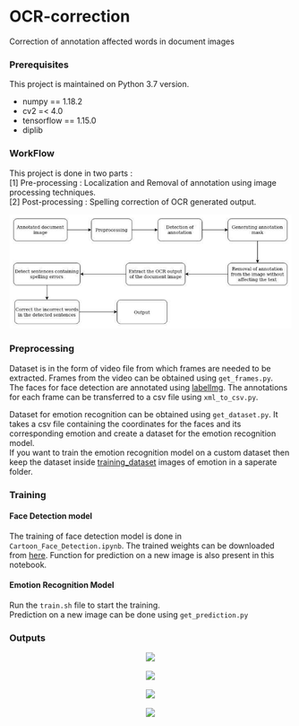 # OCR-correction
Correction of annotation affected words in document images


### Prerequisites

This project is maintained on Python 3.7 version.

  - numpy == 1.18.2
  - cv2 =< 4.0 
  - tensorflow == 1.15.0
  - diplib


### WorkFlow

This project is done in two parts :                  
[1] Pre-processing : Localization and Removal of annotation using image processing techniques.                    
[2] Post-processing : Spelling correction of OCR generated output.

<p align="center"> <img src="workflow.jpg"/> </p>


### Preprocessing

Dataset is in the form of video file from which frames are needed to be extracted. Frames from the video can be obtained using `get_frames.py`.           
The faces for face detection are annotated using [labelImg](https://github.com/tzutalin/labelImg). The annotations for each frame can be transferred to a csv file using `xml_to_csv.py`.  
   
Dataset for emotion recognition can be obtained using `get_dataset.py`. It takes a csv file containing the coordinates for the faces and its corresponding emotion and create a dataset for the emotion recognition model.   
If you want to train the emotion recognition model on a custom dataset then keep the dataset inside  [training_dataset](Emotion_Recognition/training_dataset) images of emotion in a saperate folder.

### Training 
#### Face Detection model

The training of face detection model is done in `Cartoon_Face_Detection.ipynb`. The trained weights can be downloaded from [here](something). Function for prediction on a new image is also present in this notebook.

#### Emotion Recognition Model
Run the `train.sh` file to start the training.    
Prediction on a new image can be done using `get_prediction.py`  


### Outputs

<p align="center"> <img src="frame238.jpg"/> </p>

<p align="center"> <img src="frame246.jpg"/> </p>

<p align="center"> <img src="frame0.jpg"/> </p>

<p align="center"> <img src="frame2.jpg"/> </p>
